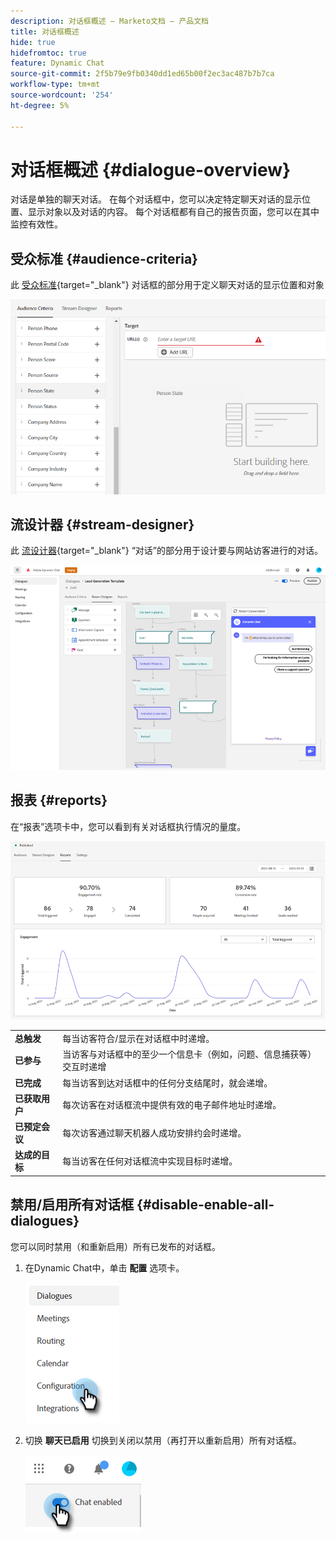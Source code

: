 ```yaml
---
description: 对话框概述 — Marketo文档 — 产品文档
title: 对话框概述
hide: true
hidefromtoc: true
feature: Dynamic Chat
source-git-commit: 2f5b79e9fb0340dd1ed65b00f2ec3ac487b7b7ca
workflow-type: tm+mt
source-wordcount: '254'
ht-degree: 5%

---
```


# 对话框概述 {#dialogue-overview}

对话是单独的聊天对话。 在每个对话框中，您可以决定特定聊天对话的显示位置、显示对象以及对话的内容。 每个对话框都有自己的报告页面，您可以在其中监控有效性。

## 受众标准 {#audience-criteria}

此 [受众标准](/help/marketo/product-docs/demand-generation/dynamic-chat-two/automated-chat/audience-criteria.md){target="_blank"} 对话框的部分用于定义聊天对话的显示位置和对象

![](assets/dialogue-overview-1.png)

## 流设计器 {#stream-designer}

此 [流设计器](/help/marketo/product-docs/demand-generation/dynamic-chat-two/automated-chat/stream-designer.md){target="_blank"} “对话”的部分用于设计要与网站访客进行的对话。

![](assets/dialogue-overview-2.png)

## 报表 {#reports}

在“报表”选项卡中，您可以看到有关对话框执行情况的量度。

![](assets/dialogue-overview-3.png)

<table>
 <tr>
  <td><strong>总触发</strong></td>
  <td>每当访客符合/显示在对话框中时递增。
</td>
 </tr>
 <tr>
  <td><strong>已参与</strong></td>
  <td>当访客与对话框中的至少一个信息卡（例如，问题、信息捕获等）交互时递增</td>
 </tr>
 <tr>
  <td><strong>已完成</strong></td>
  <td>每当访客到达对话框中的任何分支结尾时，就会递增。</td>
 </tr>
 <tr>
  <td><strong>已获取用户</strong></td>
  <td>每次访客在对话框流中提供有效的电子邮件地址时递增。</td>
 </tr>
 <tr>
  <td><strong>已预定会议</strong></td>
  <td>每次访客通过聊天机器人成功安排约会时递增。</td>
 </tr>
 <tr>
  <td><strong>达成的目标</strong></td>
  <td>每当访客在任何对话框流中实现目标时递增。</td>
 </tr>
</table>

## 禁用/启用所有对话框 {#disable-enable-all-dialogues}

您可以同时禁用（和重新启用）所有已发布的对话框。

1. 在Dynamic Chat中，单击 **配置** 选项卡。

   ![](assets/dialogue-overview-4.png)

1. 切换 **聊天已启用** 切换到关闭以禁用（再打开以重新启用）所有对话框。

   ![](assets/dialogue-overview-5.png)
